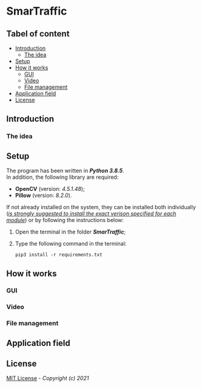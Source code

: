# SmarTraffic

## Tabel of content

* [Introduction](#Introduction "Go to the section")
    - [The idea](#The-idea "Go to the subsection")
* [Setup](#Setup "Go to the section")
* [How it works](#How-it-works "Go to the section")
    - [GUI](#GUI "Go to the subsection")
    - [Video](#Video "Go to the subsection")
    - [File management](#File-management "Go to the subsection")
* [Application field](#Application-field "Go to the section")
* [License](#License "Go to the section")

## Introduction

### The idea

## Setup

The program has been written in <b><i>Python 3.8.5</i></b>.</br>
In addition, the following library are required:

<ul>
    <li><b>OpenCV</b> (version: <i>4.5.1.48</i>);</li>
    <li><b>Pillow</b> (version: <i>8.2.0</i>).</li>
</ul>

If not already installed on the system, they can be installed both individually (<u><i>is strongly suggested to install the exact verison specified for each module</i></u>) or by following the instructions below:

1. Open the terminal in the folder <b><i>SmarTraffic</i></b>;

2. Type the following command in the terminal:

    ```console
    pip3 install -r requirements.txt
    ```

## How it works

### GUI

### Video

### File management

## Application field

## License

[MIT License](LICENSE) - <i> Copyright (c) 2021 </i>
